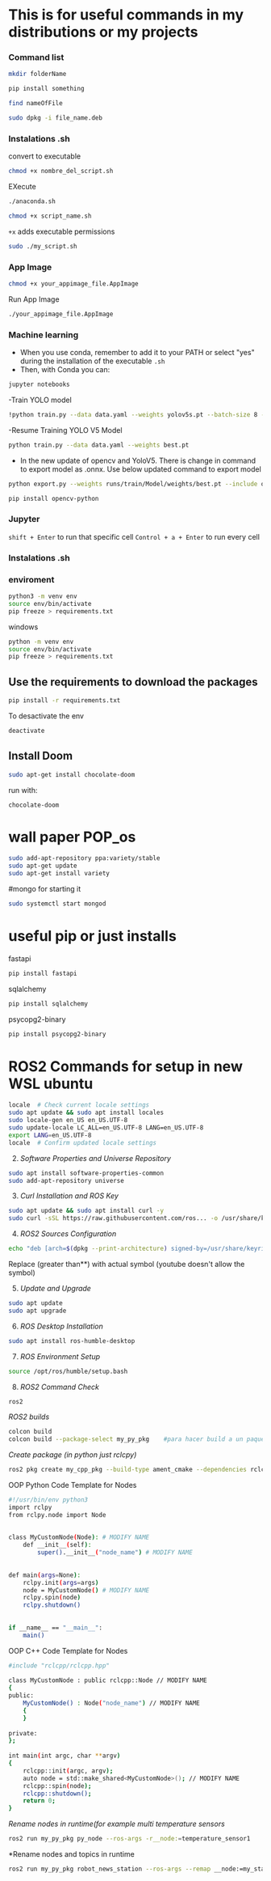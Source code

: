 # This is for useful commands in my distributions or my projects

### Command list

```bash
mkdir folderName
```
```bash 
pip install something
```
```bash 
find nameOfFile
```
```bash 
sudo dpkg -i file_name.deb
```

### Instalations .sh

convert to executable 
```bash 
chmod +x nombre_del_script.sh
```

EXecute
```bash
./anaconda.sh
```

```bash 
chmod +x script_name.sh
```
`+x` adds executable permissions
```bash
sudo ./my_script.sh 
```
### App Image
```bash 
chmod +x your_appimage_file.AppImage
```
Run App Image
```bash
./your_appimage_file.AppImage
```
### Machine learning
- When you use conda, remember to add it to your PATH or select "yes" during the installation of the executable `.sh`
- Then, with Conda you can:
```bash
jupyter notebooks
```
-Train YOLO model
```bash
!python train.py --data data.yaml --weights yolov5s.pt --batch-size 8 --name Model --img 640 --epochs 150
```
-Resume Training YOLO V5 Model
```bash
python train.py --data data.yaml --weights best.pt
```
- In the new update of opencv and YoloV5. There is change in command  to export model as .onnx. Use below updated command to export model
```bash
python export.py --weights runs/train/Model/weights/best.pt --include onnx --simplify --opset 12
```
```bash
pip install opencv-python
```

### Jupyter
`shift + Enter` to run that specific cell
`Control + a + Enter` to run every cell

### Instalations .sh

### enviroment 
```bash 
python3 -m venv env
source env/bin/activate
pip freeze > requirements.txt
```
windows
```bash
python -m venv env
source env/bin/activate
pip freeze > requirements.txt
```
## Use the requirements to download the packages
```bash
pip install -r requirements.txt 
```
To desactivate the env 
```bash
deactivate
```

## Install Doom
```bash
sudo apt-get install chocolate-doom
```
run with:
```bas
chocolate-doom
```

# wall paper POP_os
```bash
sudo add-apt-repository ppa:variety/stable
sudo apt-get update
sudo apt-get install variety
```

#mongo for starting it 
```bash
sudo systemctl start mongod
```

# useful pip or just installs
fastapi
```bash
pip install fastapi
```
sqlalchemy
```bash
pip install sqlalchemy
```
psycopg2-binary
```bash
pip install psycopg2-binary
```

# ROS2 Commands for setup in new WSL ubuntu
```bash
locale  # Check current locale settings
sudo apt update && sudo apt install locales
sudo locale-gen en_US en_US.UTF-8
sudo update-locale LC_ALL=en_US.UTF-8 LANG=en_US.UTF-8
export LANG=en_US.UTF-8
locale  # Confirm updated locale settings
```

2. *Software Properties and Universe Repository*
```bash
sudo apt install software-properties-common
sudo add-apt-repository universe
```

3. *Curl Installation and ROS Key*
```bash
sudo apt update && sudo apt install curl -y
sudo curl -sSL https://raw.githubusercontent.com/ros... -o /usr/share/keyrings/ros-archive-keyring.gpg
```

4. *ROS2 Sources Configuration*
```bash
echo "deb [arch=$(dpkg --print-architecture) signed-by=/usr/share/keyrings/ros-archive-keyring.gpg] http://packages.ros.org/ros2/ubuntu $(. /etc/os-release && echo $UBUNTU_CODENAME) main" | sudo tee /etc/apt/sources.list.d/ros2.list (greater than**) /dev/null
```
Replace (greater than**) with actual symbol (youtube doesn't allow the symbol) 

5. *Update and Upgrade*
```bash
sudo apt update
sudo apt upgrade
```

6. *ROS Desktop Installation*
```bash
sudo apt install ros-humble-desktop
```

7. *ROS Environment Setup*
```bash
source /opt/ros/humble/setup.bash
```

8. *ROS2 Command Check*
```bash
ros2 
```

*ROS2 builds*
```bash
colcon build
colcon build --package-select my_py_pkg    #para hacer build a un paquete específico
```

*Create package (in python just rclcpy)*
```bash
ros2 pkg create my_cpp_pkg --build-type ament_cmake --dependencies rclcpp
```
OOP Python Code Template for Nodes
```bash
#!/usr/bin/env python3
import rclpy
from rclpy.node import Node
 
 
class MyCustomNode(Node): # MODIFY NAME
    def __init__(self):
        super().__init__("node_name") # MODIFY NAME
 
 
def main(args=None):
    rclpy.init(args=args)
    node = MyCustomNode() # MODIFY NAME
    rclpy.spin(node)
    rclpy.shutdown()
 
 
if __name__ == "__main__":
    main()
```
OOP C++ Code Template for Nodes
```bash
#include "rclcpp/rclcpp.hpp"
 
class MyCustomNode : public rclcpp::Node // MODIFY NAME
{
public:
    MyCustomNode() : Node("node_name") // MODIFY NAME
    {
    }
 
private:
};
 
int main(int argc, char **argv)
{
    rclcpp::init(argc, argv);
    auto node = std::make_shared<MyCustomNode>(); // MODIFY NAME
    rclcpp::spin(node);
    rclcpp::shutdown();
    return 0;
}
```

*Rename nodes in runtime(for example multi temperature sensors*
```bash
ros2 run my_py_pkg py_node --ros-args -r__node:=temperature_sensor1
```

*Rename nodes and topics in runtime
```bash
ros2 run my_py_pkg robot_news_station --ros-args --remap __node:=my_station -r Robot_news:=abc
```

